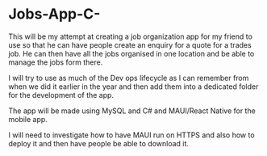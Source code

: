 # Jobs-App-C-


This will be my attempt at creating a job organization app for my friend to use so that he can have people create an enquiry for a quote for a trades job. He can then have all the jobs organised in one location and be able to manage the jobs form there. 


I will try to use as much of the Dev ops lifecycle as I can remember from when we did it earlier in the year and then add them into a dedicated folder for the development of the app.

The app will be made using MySQL and C# and MAUI/React Native for the mobile app.

I will need to investigate how to have MAUI run on HTTPS and also how to deploy it and then have people be able to download it. 
